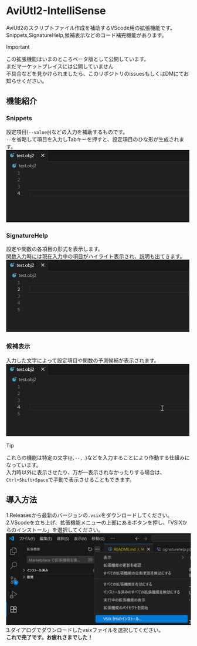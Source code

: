 # AviUtl2-IntelliSense
AviUtl2のスクリプトファイル作成を補助するVScode用の拡張機能です。<br>
Snippets,SignatureHelp,候補表示などのコード補完機能があります。
> [!IMPORTANT]
> この拡張機能はいまのところベータ版として公開しています。<br>
まだマーケットプレイスには公開していません<br>
不具合などを見かけられましたら、このリポジトリのissuesもしくはDMにてお知らせください。

## 機能紹介
### Snippets
設定項目(`--value@`)などの入力を補助するものです。<br>
`--`を省略して項目を入力しTabキーを押すと、設定項目のひな形が生成されます。
<img src="images/snippets.gif" width="500">
### SignatureHelp
設定や関数の各項目の形式を表示します。<br>
関数入力時には現在入力中の項目がハイライト表示され、説明も出てきます。
<img src="images/signaturehelp.gif" width="500"><br>
### 候補表示
入力した文字によって設定項目や関数の予測候補が表示されます。<br>
<img src="images/kouho.gif" width="500"><br>

> [!TIP]
> これらの機能は特定の文字(`@,--,.`)などを入力することにより作動する仕組みになっています。<br>
入力時以外に表示させたり、万が一表示されなかったりする場合は、`Ctrl+Shift+Space`で手動で表示させることもできます。
## 導入方法
1.Releasesから最新のバージョンの`.vsix`をダウンロードしてください。<br>
2.VScodeを立ち上げ、拡張機能メニューの上部にあるボタンを押し、「VSIXからのインストール」を選択してください。<br>
<img src="images/install1.png" width="600"><br>
3.ダイアログでダウンロードしたvsixファイルを選択してください。<br>
**これで完了です。お疲れさまでした！**
